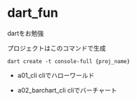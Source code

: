 # dart_fun

dartをお勉強

プロジェクトはこのコマンドで生成
```
dart create -t console-full {proj_name}
```

- a01_cli
cliでハローワールド

- a02_barchart_cli
cliでバーチャート